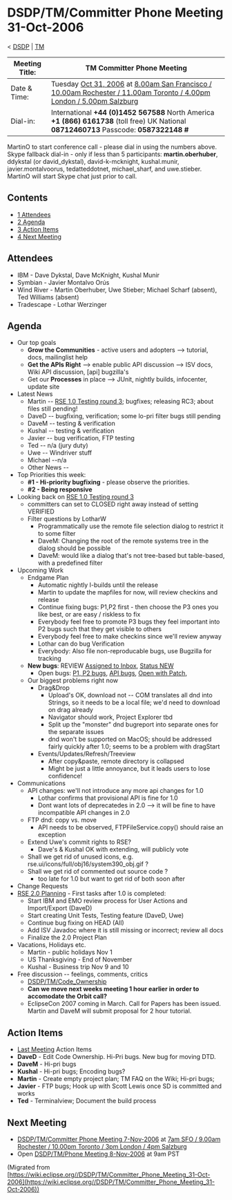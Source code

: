 

DSDP/TM/Committer Phone Meeting 31-Oct-2006
===========================================

< [DSDP](https://wiki.eclipse.org/DSDP "DSDP")‎ | [TM](./TM "DSDP/TM")

| Meeting Title: | **TM Committer Phone Meeting** |
| --- | --- |
| Date & Time: | Tuesday [Oct 31, 2006](./index.php?title=Oct_31,_2006&action=edit&redlink=1 "Oct 31, 2006 (page does not exist)") at [8.00am San Francisco / 10.00am Rochester / 11.00am Toronto / 4.00pm London / 5.00pm Salzburg](http://www.timeanddate.com/worldclock/meetingdetails.html?year=2006&month=10&day=31&hour=16&min=00&sec=0&p1=224&p2=159&p3=250&p4=136&p5=223&iv=1800) |
| Dial-in: | International **+44 (0)1452 567588**   North America **+1 (866) 6161738** (toll free)   UK National **08712460713**   Passcode: **0587322148 #** |

MartinO to start conference call - please dial in using the numbers above.  
Skype fallback dial-in - only if less than 5 participants: **martin.oberhuber**, ddykstal (or david\_dykstal), david-k-mcknight, kushal.munir, javier.montalvoorus, tedatteddotnet, michael\_sharf, and uwe.stieber.  
MartinO will start Skype chat just prior to call.

Contents
--------

*   [1 Attendees](#Attendees)
*   [2 Agenda](#Agenda)
*   [3 Action Items](#Action-Items)
*   [4 Next Meeting](#Next-Meeting)

Attendees
---------

*   IBM - Dave Dykstal, Dave McKnight, Kushal Munir
*   Symbian - Javier Montalvo Orús
*   Wind River - Martin Oberhuber, Uwe Stieber; Michael Scharf (absent), Ted Williams (absent)
*   Tradescape - Lothar Werzinger

Agenda
------

*   Our top goals
    *   **Grow the Communities** \- active users and adopters --> tutorial, docs, mailinglist help
    *   **Get the APIs Right** --\> enable public API discussion --> ISV docs, Wiki API discussion, \[api\] bugzilla's
    *   Get our **Processes** in place --> JUnit, nightly builds, infocenter, update site
*   Latest News
    *   Martin -- [RSE 1.0 Testing round 3](./RSE_1.0_Testing_round_3 "RSE 1.0 Testing round 3"); bugfixes; releasing RC3; about files still pending!
    *   DaveD -- bugfixing, verification; some lo-pri filter bugs still pending
    *   DaveM -- testing & verification
    *   Kushal -- testing & verification
    *   Javier -- bug verification, FTP testing
    *   Ted -- n/a (jury duty)
    *   Uwe -- Windriver stuff
    *   Michael --n/a
    *   Other News --
*   Top Priorities this week:
    *   **#1 - Hi-priority bugfixing** \- please observe the priorities.
    *   **#2 - Being responsive**
*   Looking back on [RSE 1.0 Testing round 3](./RSE_1.0_Testing_round_3 "RSE 1.0 Testing round 3")
    *   committers can set to CLOSED right away instead of setting VERIFIED
    *   Filter questions by LotharW
        *   Programmatically use the remote file selection dialog to restrict it to some filter
        *   DaveM: Changing the root of the remote systems tree in the dialog should be possible
        *   DaveM: would like a dialog that's not tree-based but table-based, with a predefined filter
*   Upcoming Work
    *   Endgame Plan
        *   Automatic nightly I-builds until the release
        *   Martin to update the mapfiles for now, will review checkins and release
        *   Continue fixing bugs: P1,P2 first - then choose the P3 ones you like best, or are easy / riskless to fix
        *   Everybody feel free to promote P3 bugs they feel important into P2 bugs such that they get visible to others
        *   Everybody feel free to make checkins since we'll review anyway
        *   Lothar can do bug Verification
        *   Everybody: Also file non-reproducable bugs, use Bugzilla for tracking
    *   **New bugs**: REVIEW [Assigned to Inbox](https://bugs.eclipse.org/bugs/buglist.cgi?query_format=advanced&classification=DSDP&product=Target+Management&component=RSE&bug_status=UNCONFIRMED&bug_status=NEW&bug_status=ASSIGNED&bug_status=REOPENED&emailassigned_to1=1&emailtype1=exact&email1=dsdp.tm.rse-inbox%40eclipse.org&cmdtype=doit), [Status NEW](https://bugs.eclipse.org/bugs/buglist.cgi?query_format=advanced&classification=DSDP&product=Target+Management&component=RSE&bug_status=NEW&cmdtype=doit)
        *   Open bugs: [P1, P2 bugs](https://bugs.eclipse.org/bugs/buglist.cgi?query_format=advanced&classification=DSDP&product=Target+Management&component=RSE&bug_status=UNCONFIRMED&bug_status=NEW&bug_status=ASSIGNED&bug_status=REOPENED&priority=P1&priority=P2&cmdtype=doit), [API bugs](https://bugs.eclipse.org/bugs/buglist.cgi?query_format=advanced&short_desc_type=allwordssubstr&short_desc=%5Bapi&classification=DSDP&product=Target+Management&component=RSE&bug_status=UNCONFIRMED&bug_status=NEW&bug_status=ASSIGNED&bug_status=REOPENED&cmdtype=doit), [Open with Patch](https://bugs.eclipse.org/bugs/buglist.cgi?query_format=advanced&classification=DSDP&product=Target+Management&component=RSE&bug_status=UNCONFIRMED&bug_status=NEW&bug_status=ASSIGNED&bug_status=REOPENED&cmdtype=doit&field0-0-0=attachments.ispatch&type0-0-0=equals&value0-0-0=1),
    *   Our biggest problems right now
        *   Drag&Drop
            *   Upload's OK, download not -- COM translates all dnd into Strings, so it needs to be a local file; we'd need to download on drag already
            *   Navigator should work, Project Explorer tbd
            *   Split up the "monster" dnd bugreport into separate ones for the separate issues
            *   dnd won't be supported on MacOS; should be addressed fairly quickly after 1.0; seems to be a problem with dragStart
        *   Events/Updates/Refresh/Treeview
            *   After copy&paste, remote directory is collapsed
            *   Might be just a little annoyance, but it leads users to lose confidence!
*   Communications
    *   API changes: we'll not introduce any more api changes for 1.0
        *   Lothar confirms that provisional API is fine for 1.0
        *   Dont want lots of deprecatedes in 2.0 --> it will be fine to have incompatible API changes in 2.0
    *   FTP dnd: copy vs. move
        *   API needs to be observed, FTPFileService.copy() should raise an exception
    *   Extend Uwe's commit rights to RSE?
        *   Dave's & Kushal OK with extending, will publicly vote
    *   Shall we get rid of unused icons, e.g. rse.ui/icons/full/obj16/system390_obj.gif ?
    *   Shall we get rid of commented out source code ?
        *   too late for 1.0 but want to get rid of both soon after
*   Change Requests
*   [RSE 2.0 Planning](./RSE_2.0_Planning "RSE 2.0 Planning") \- First tasks after 1.0 is completed:
    *   Start IBM and EMO review process for User Actions and Import/Export (DaveD)
    *   Start creating Unit Tests, Testing feature (DaveD, Uwe)
    *   Continue bug fixing on HEAD (All)
    *   Add ISV Javadoc where it is still missing or incorrect; review all docs
    *   Finalize the 2.0 Project Plan
*   Vacations, Holidays etc.
    *   Martin - public holidays Nov 1
    *   US Thanksgiving - End of November
    *   Kushal - Business trip Nov 9 and 10
*   Free discussion -- feelings, comments, critics
    *   [DSDP/TM/Code_Ownership](./Code_Ownership "DSDP/TM/Code Ownership")
    *   **Can we move next weeks meeting 1 hour earlier in order to accomodate the Orbit call?**
    *   EclipseCon 2007 coming in March. Call for Papers has been issued. Martin and DaveM will submit proposal for 2 hour tutorial.

Action Items
------------

*   [Last Meeting](./Committer_Phone_Meeting_25-Oct-2006#Action_Items "DSDP/TM/Committer Phone Meeting 25-Oct-2006") Action Items
*   **DaveD** \- Edit Code Ownership. Hi-Pri bugs. New bug for moving DTD.
*   **DaveM** \- Hi-pri bugs
*   **Kushal** \- Hi-pri bugs; Encoding bugs?
*   **Martin** \- Create empty project plan; TM FAQ on the Wiki; Hi-pri bugs;
*   **Javier** \- FTP bugs; Hook up with Scott Lewis once SD is committed and works
*   **Ted** \- Terminalview; Document the build process

Next Meeting
------------

*   [DSDP/TM/Committer Phone Meeting 7-Nov-2006](./Committer_Phone_Meeting_7-Nov-2006 "DSDP/TM/Committer Phone Meeting 7-Nov-2006") at [7am SFO / 9.00am Rochester / 10.00pm Toronto / 3pm London / 4pm Salzburg](http://www.timeanddate.com/worldclock/meetingdetails.html?year=2006&month=11&day=7&hour=15&min=00&sec=0&p1=224&p2=159&p3=250&p4=136&p5=223&iv=1800)
*   Open [DSDP/TM/Phone Meeting 8-Nov-2006](./Phone_Meeting_8-Nov-2006 "DSDP/TM/Phone Meeting 8-Nov-2006") at 9am PST


(Migrated from [https://wiki.eclipse.org//DSDP/TM/Committer_Phone_Meeting_31-Oct-2006](https://wiki.eclipse.org//DSDP/TM/Committer_Phone_Meeting_31-Oct-2006))